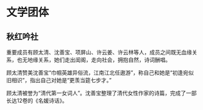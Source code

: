 # 文学团体

## 秋红吟社

重要成员有顾太清、沈善宝、项屏山、许云姜、许云林等人，成员之间既无血缘关系，也无地缘关系，她们走出闺阁，走向社会，拥抱自然，诗词酬唱。

顾太清赞美沈善宝“巾帼英雄异俗流，江南江北任遨游”，称自己和她是“初逢宛似旧相识”，指出自己对她是“更羡当筵七步才。”

顾太清被誉为“清代第一女词人”。沈善宝整理了清代女性作家的诗篇，完成了一部长达12卷的《名媛诗话》。
